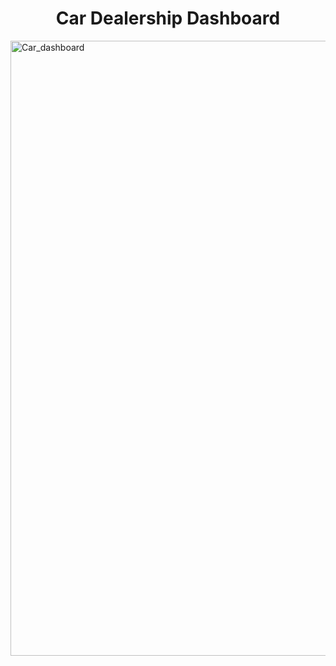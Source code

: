 <h1 align = 'center'>Car Dealership Dashboard</h1>
<img width="984" alt="Car_dashboard" src="https://github.com/user-attachments/assets/324dc1db-d0ec-428b-b993-2842c0397bed" />

